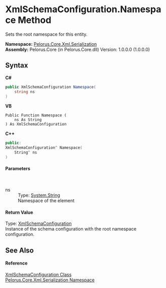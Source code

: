 # XmlSchemaConfiguration.Namespace Method 
 

Sets the root namespace for this entity.

**Namespace:**&nbsp;<a href="9052B9D6">Pelorus.Core.Xml.Serialization</a><br />**Assembly:**&nbsp;Pelorus.Core (in Pelorus.Core.dll) Version: 1.0.0.0 (1.0.0.0)

## Syntax

**C#**<br />
``` C#
public XmlSchemaConfiguration Namespace(
	string ns
)
```

**VB**<br />
``` VB
Public Function Namespace ( 
	ns As String
) As XmlSchemaConfiguration
```

**C++**<br />
``` C++
public:
XmlSchemaConfiguration^ Namespace(
	String^ ns
)
```


#### Parameters
&nbsp;<dl><dt>ns</dt><dd>Type: <a href="http://msdn2.microsoft.com/en-us/library/s1wwdcbf" target="_blank">System.String</a><br />Namespace of the element</dd></dl>

#### Return Value
Type: <a href="4EE6CF69">XmlSchemaConfiguration</a><br />Instance of the schema configuration with the root namespace configuration.

## See Also


#### Reference
<a href="4EE6CF69">XmlSchemaConfiguration Class</a><br /><a href="9052B9D6">Pelorus.Core.Xml.Serialization Namespace</a><br />